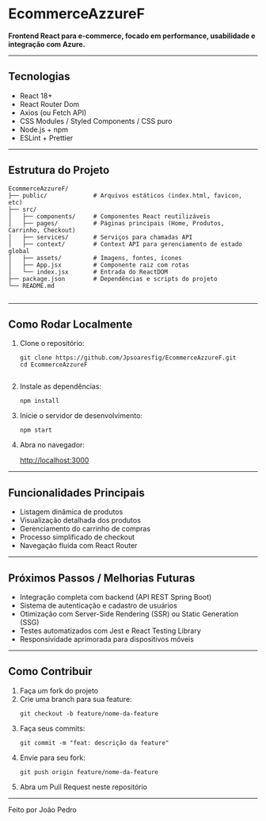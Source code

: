 
</head>
<body>

  <h1>EcommerceAzzureF</h1>

  <p><strong>Frontend React para e-commerce, focado em performance, usabilidade e integração com Azure.</strong></p>

  <hr />

  <h2>Tecnologias</h2>
  <ul>
    <li>React 18+</li>
    <li>React Router Dom</li>
    <li>Axios (ou Fetch API)</li>
    <li>CSS Modules / Styled Components / CSS puro</li>
    <li>Node.js + npm</li>
    <li>ESLint + Prettier</li>
  </ul>

  <hr />

  <h2>Estrutura do Projeto</h2>
  <pre><code>EcommerceAzzureF/
├── public/             # Arquivos estáticos (index.html, favicon, etc)
├── src/
│   ├── components/     # Componentes React reutilizáveis
│   ├── pages/          # Páginas principais (Home, Produtos, Carrinho, Checkout)
│   ├── services/       # Serviços para chamadas API
│   ├── context/        # Context API para gerenciamento de estado global
│   ├── assets/         # Imagens, fontes, ícones
│   ├── App.jsx         # Componente raiz com rotas
│   └── index.jsx       # Entrada do ReactDOM
├── package.json        # Dependências e scripts do projeto
└── README.md
  </code></pre>

  <hr />

  <h2>Como Rodar Localmente</h2>
  <ol>
    <li>Clone o repositório:
      <pre><code>git clone https://github.com/Jpsoaresfig/EcommerceAzzureF.git
cd EcommerceAzzureF
      </code></pre>
    </li>
    <li>Instale as dependências:
      <pre><code>npm install</code></pre>
    </li>
    <li>Inicie o servidor de desenvolvimento:
      <pre><code>npm start</code></pre>
    </li>
    <li>Abra no navegador:
      <p><a href="http://localhost:3000" target="_blank" rel="noopener noreferrer">http://localhost:3000</a></p>
    </li>
  </ol>

  <hr />

  <h2>Funcionalidades Principais</h2>
  <ul>
    <li>Listagem dinâmica de produtos</li>
    <li>Visualização detalhada dos produtos</li>
    <li>Gerenciamento do carrinho de compras</li>
    <li>Processo simplificado de checkout</li>
    <li>Navegação fluida com React Router</li>
  </ul>

  <hr />

  <h2>Próximos Passos / Melhorias Futuras</h2>
  <ul>
    <li>Integração completa com backend (API REST Spring Boot)</li>
    <li>Sistema de autenticação e cadastro de usuários</li>
    <li>Otimização com Server-Side Rendering (SSR) ou Static Generation (SSG)</li>
    <li>Testes automatizados com Jest e React Testing Library</li>
    <li>Responsividade aprimorada para dispositivos móveis</li>
  </ul>

  <hr />

  <h2>Como Contribuir</h2>
  <ol>
    <li>Faça um fork do projeto</li>
    <li>Crie uma branch para sua feature:
      <pre><code>git checkout -b feature/nome-da-feature</code></pre>
    </li>
    <li>Faça seus commits:
      <pre><code>git commit -m "feat: descrição da feature"</code></pre>
    </li>
    <li>Envie para seu fork:
      <pre><code>git push origin feature/nome-da-feature</code></pre>
    </li>
    <li>Abra um Pull Request neste repositório</li>
  </ol>

  <hr />

  <p class="center">Feito por João Pedro</p>

</body>
</html>
